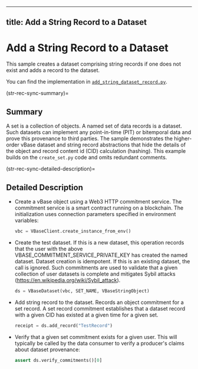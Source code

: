 ----
title: Add a String Record to a Dataset
----

<!-- omit in toc -->
# Add a String Record to a Dataset

This sample creates a dataset comprising string records
if one does not exist and adds a record to the dataset.

You can find the implementation in [`add_string_dataset_record.py`](https://github.com/validityBase/vbase-py-samples/blob/main/samples/add_string_dataset_record.py).

(str-rec-sync-summary)=
## Summary<a href="#str-rec-sync-summary" id="str-rec-sync-summary"></a>

A set is a collection of objects.
A named set of data records is a dataset.
Such datasets can implement any point-in-time (PIT) or bitemporal data
and prove this provenance to third parties.
The sample demonstrates the higher-order vBase dataset and string record abstractions
that hide the details of the object and record content id (CID) calculation (hashing).
This example builds on the `create_set.py` code and omits redundant comments.

(str-rec-sync-detailed-description)=
## Detailed Description<a href="#str-rec-sync-detailed-description" id="str-rec-sync-detailed-description"></a>

- Create a vBase object using a Web3 HTTP commitment service.
The commitment service is a smart contract running on a blockchain.
The initialization uses connection parameters specified in environment variables:
    ```python
    vbc = VBaseClient.create_instance_from_env()
    ```

- Create the test dataset.
If this is a new dataset,
this operation records that the user with the above VBASE_COMMITMENT_SERVICE_PRIVATE_KEY
has created the named dataset.
Dataset creation is idempotent.
If this is an existing dataset, the call is ignored.
Such commitments are used to validate that a given collection of user datasets is complete
and mitigates Sybil attacks (https://en.wikipedia.org/wiki/Sybil_attack).
    ```python
    ds = VBaseDataset(vbc, SET_NAME, VBaseStringObject)
    ```

- Add string record to the dataset.
Records an object commitment for a set record.
A set record commitment establishes that a dataset record with a given CID
has existed at a given time for a given set.
    ```python
    receipt = ds.add_record("TestRecord")
    ```

- Verify that a given set commitment exists for a given user.
This will typically be called by the data consumer to verify
a producer's claims about dataset provenance:
    ```python
    assert ds.verify_commitments()[0]
    ```
